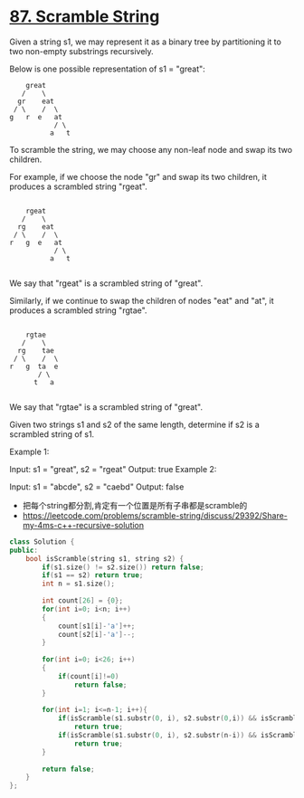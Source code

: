# [87. Scramble String](https://leetcode.com/problems/scramble-string/description/)
Given a string s1, we may represent it as a binary tree by partitioning it to two non-empty substrings recursively.

Below is one possible representation of s1 = "great":

```
    great
   /    \
  gr    eat
 / \    /  \
g   r  e   at
           / \
          a   t
```

To scramble the string, we may choose any non-leaf node and swap its two children.

For example, if we choose the node "gr" and swap its two children, it produces a scrambled string "rgeat".

```

    rgeat
   /    \
  rg    eat
 / \    /  \
r   g  e   at
           / \
          a   t
          
````
We say that "rgeat" is a scrambled string of "great".

Similarly, if we continue to swap the children of nodes "eat" and "at", it produces a scrambled string "rgtae".

```

    rgtae
   /    \
  rg    tae
 / \    /  \
r   g  ta  e
       / \
      t   a
      
```
We say that "rgtae" is a scrambled string of "great".

Given two strings s1 and s2 of the same length, determine if s2 is a scrambled string of s1.

Example 1:

Input: s1 = "great", s2 = "rgeat"
Output: true
Example 2:

Input: s1 = "abcde", s2 = "caebd"
Output: false

* 把每个string都分割,肯定有一个位置是所有子串都是scramble的
* https://leetcode.com/problems/scramble-string/discuss/29392/Share-my-4ms-c++-recursive-solution

```c++
class Solution {
public:
    bool isScramble(string s1, string s2) {
        if(s1.size() != s2.size()) return false;
        if(s1 == s2) return true;
        int n = s1.size();
        
        int count[26] = {0};
        for(int i=0; i<n; i++)
        {
            count[s1[i]-'a']++;
            count[s2[i]-'a']--;
        }
        
        for(int i=0; i<26; i++)
        {
            if(count[i]!=0)
                return false;
        }
        
        for(int i=1; i<=n-1; i++){
            if(isScramble(s1.substr(0, i), s2.substr(0,i)) && isScramble(s1.substr(i), s2.substr(i)))
                return true;
            if(isScramble(s1.substr(0, i), s2.substr(n-i)) && isScramble(s1.substr(i) , s2.substr(0, n-i)))
                return true;
        }
        
        return false;
    }
};
```
